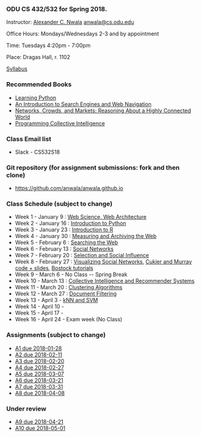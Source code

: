 ### ODU CS 432/532 for Spring 2018.
Instructor: [Alexander C. Nwala](http://www.cs.odu.edu/~anwala/) <anwala@cs.odu.edu> 

Office Hours: Mondays/Wednesdays 2-3 and by appointment

Time: Tuesdays 4:20pm - 7:00pm

Place: Dragas Hall, r. 1102

[Syllabus](syllabus.txt)

### Recommended Books
* [Learning Python](http://shop.oreilly.com/product/9780596158071.do)
* [An Introduction to Search Engines and Web Navigation](http://www.wiley.com/WileyCDA/WileyTitle/productCd-047052684X.html)
* [Networks, Crowds, and Markets: Reasoning About a Highly Connected World ](http://www.cs.cornell.edu/home/kleinber/networks-book/)
* [Programming Collective Intelligence](http://shop.oreilly.com/product/9780596529321.do)

### Class Email list
* Slack - CS532S18

### Git repository (for assignment submissions: fork and then clone)
* https://github.com/anwala/anwala.github.io

### Class Schedule (subject to change)
* Week 1 - January 9 : [Web Science, Web Architecture](https://docs.google.com/presentation/d/1iqEp6SZgZ-P0IOUt80Gs1wpxKlO26glFSJipnHMMItY/edit?usp=sharing)
* Week 2 - January 16 : [Introduction to Python](https://drive.google.com/file/d/1dRkD-FneQTIdcNaMEKx4PqfGt1VaQk-m/view?usp=sharing)
* Week 3 - January 23 : [Introduction to R](https://drive.google.com/file/d/1ET4w96hr5qGDx_lq6aM78Nyc9tn4WUuz/view?usp=sharing)
* Week 4 - January 30 : [Measuring and Archiving the Web](https://docs.google.com/presentation/d/1WLPlpCS8OtTE_o-rQcoXyeKc-b_US1ZzTFsiwv9sU4A/edit?usp=sharing)
* Week 5 - February 6 : [Searching the Web](https://docs.google.com/presentation/d/1jbci5sgF2FSi7II9gQdRK7ZdaZwNlqnPh3FUPuZq7Q0/edit?usp=sharing)
* Week 6 - February 13 : [Social Networks](https://docs.google.com/presentation/d/1ihf6N8bHgzM5VLAyHkmF_i5JGUBVpCSdsvYpk8XgHwo/edit?usp=sharing)
* Week 7 - February 20 : [Selection and Social Influence](https://docs.google.com/presentation/d/1ZRPM1lEe-E0u6tLljbnweX3ST4_H-oAA03ylBk2UlWk/edit?usp=sharing)
* Week 8 - February 27 : [Visualizing Social Networks](https://docs.google.com/presentation/d/1PA6QpRS0RK_e6xeBOSX0tdU8FWw7gcqNo4CT6DqpfLc/edit?usp=sharing), [Cukier and Murray code + slides](https://github.com/alignedleft/strata-d3-tutorial), [Bostock tutorials](https://github.com/d3/d3/wiki/Tutorials)
* Week 9 - March 6 - No Class -- Spring Break
* Week 10 - March 13 : [Collective Intelligence and Recommender Systems](https://docs.google.com/presentation/d/1rt6O2BIXoWBzYhzs2RzYHhmoeZLkPyTEbE_vhJ1kSPE/edit?usp=sharing)
* Week 11 - March 20 : [Clustering Algorithms](https://docs.google.com/presentation/d/11mxRBRXiwvGQdBDqosDHn5np5tnx10Pdm0L6POtx-_I/edit?usp=sharing)
* Week 12 - March 27 : [Document Filtering](https://docs.google.com/presentation/d/13qM18TpP8a9pMrxR8BEE7AcocbbiZbjN62FWZZROnPc/edit?usp=sharing)
* Week 13 - April 3 - [kNN and SVM](https://raw.githubusercontent.com/phonedude/cs532-s17/master/slides/week-15-knn-svm.ppt) 
* Week 14 - April 10 - 
* Week 15 - April 17 - 
* Week 16 - April 24 - Exam week (No Class)

### Assignments (subject to change)
* [A1 due 2018-01-28](./assignments/a1.txt)
* [A2 due 2018-02-11](./assignments/a2.txt)
* [A3 due 2018-02-20](./assignments/a3.txt)
* [A4 due 2018-02-27](./assignments/a4.txt)
* [A5 due 2018-03-07](./assignments/a5.txt)
* [A6 due 2018-03-21](./assignments/a6.txt)
* [A7 due 2018-03-31](./assignments/a7.txt)
* [A8 due 2018-04-08](./assignments/a8.txt)
### Under review
* [A9 due 2018-04-21](./assignments/a9.txt)
* [A10 due 2018-05-01](./assignments/a10.txt)
